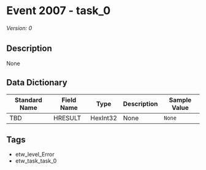 # Event 2007 - task_0
###### Version: 0

## Description
None

## Data Dictionary
|Standard Name|Field Name|Type|Description|Sample Value|
|---|---|---|---|---|
|TBD|HRESULT|HexInt32|None|`None`|

## Tags
* etw_level_Error
* etw_task_task_0